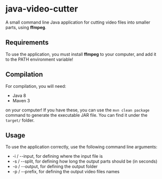 # java-video-cutter

A small command line Java application for cutting video files into smaller parts, using **ffmpeg**.

## Requirements

To use the application, you must install **ffmpeg** to your computer, and add it to the PATH environment variable!

## Compilation

For compilation, you will need:
* Java 8
* Maven 3

on your computer! If you have these, you can use the `mvn clean package` command to generate the executable JAR file. You can find it under the `target/` folder.

## Usage

To use the application correctly, use the following command line arguments:
* -i / --input, for defining where the input file is
* -s / --split, for defining how long the output parts should be (in seconds)
* -o / --output, for defining the output folder
* -p / --prefix, for defining the output video files names